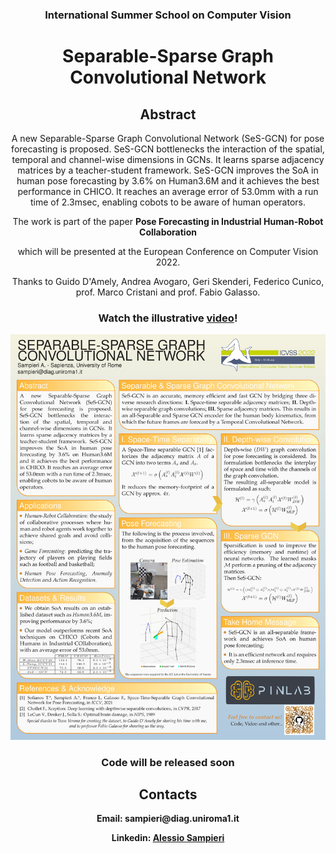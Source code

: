 <h3 align="center">International Summer School on Computer Vision</h3>
<h1 align="center">Separable-Sparse Graph Convolutional Network</h1>

<h2 align="center">Abstract</h2> 
<div align="center"> 
<p>
A new Separable-Sparse Graph Convolutional Network (SeS-GCN) for pose forecasting is proposed. SeS-GCN bottlenecks the interaction of the spatial, temporal and channel-wise dimensions in GCNs. It learns sparse adjacency matrices by a teacher-student framework. SeS-GCN improves the SoA in human pose forecasting by 3.6% on Human3.6M and it achieves the best performance in CHICO. It reaches an average error of 53.0mm with a run time of 2.3msec, enabling cobots to be aware of human operators.
</p>
</div>

<div align="center">
The work is part of the paper <b>Pose Forecasting in Industrial Human-Robot Collaboration</b> 

which will be presented at the European Conference on Computer Vision 2022.

Thanks to Guido D'Amely, Andrea Avogaro, Geri Skenderi, Federico Cunico, prof. Marco Cristani and prof. Fabio Galasso.
</div>

<h3 align="center"> 
<b>Watch the illustrative <a href="https://drive.google.com/file/d/1wlWvtBoxLy9juCNtH9oRzPbI2eayQrbS/view?usp=sharing">video</a>!</b>
</h3>


![](Images/SampieriAlessio_poster.jpg)


<h3 align="center"> 
<b><c>Code will be released soon</s></c>
</h3>

<h2 align="center">Contacts</h1>
<div align="center">
Email: sampieri@diag.uniroma1.it

Linkedin: <a href="https://www.linkedin.com/in/alessio-sampieri/">Alessio Sampieri</a>
</div>
